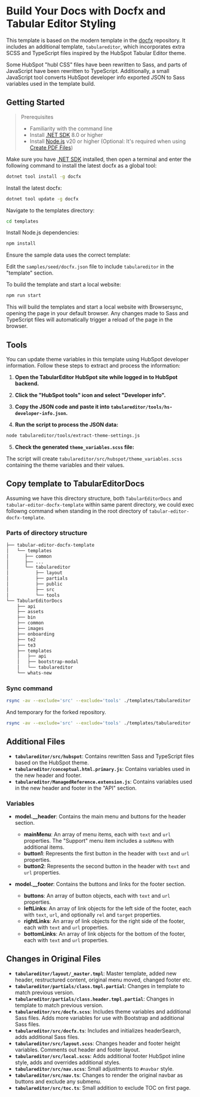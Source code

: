 # Build Your Docs with Docfx and Tabular Editor Styling

This template is based on the modern template in the [docfx](https://github.com/dotnet/docfx) repository. It includes an additional template, `tabulareditor`, which incorporates extra SCSS and TypeScript files inspired by the HubSpot Tabular Editor theme.

Some HubSpot "hubl CSS" files have been rewritten to Sass, and parts of JavaScript have been rewritten to TypeScript. Additionally, a small JavaScript tool converts HubSpot developer info exported JSON to Sass variables used in the template build.

## Getting Started

> Prerequisites
> - Familiarity with the command line
> - Install [.NET SDK](https://dotnet.microsoft.com/en-us/download) 8.0 or higher
> - Install [Node.js](https://nodejs.org/) v20 or higher (Optional: It's required when using [Create PDF Files](https://filzrev.github.io/docfx/docs/pdf.html))

Make sure you have [.NET SDK](https://dotnet.microsoft.com/en-us/download) installed, then open a terminal and enter the following command to install the latest docfx as a global tool:

```bash
dotnet tool install -g docfx
```

Install the latest docfx:

```bash
dotnet tool update -g docfx
```

Navigate to the templates directory:

```bash
cd templates
```

Install Node.js dependencies:

```bash
npm install
```

Ensure the sample data uses the correct template:

Edit the `samples/seed/docfx.json` file to include `tabulareditor` in the "template" section.

To build the template and start a local website:

```bash
npm run start
```

This will build the templates and start a local website with Browsersync, opening the page in your default browser. Any changes made to Sass and TypeScript files will automatically trigger a reload of the page in the browser.


## Tools

You can update theme variables in this template using HubSpot developer information. Follow these steps to extract and process the information:

1. **Open the TabularEditor HubSpot site while logged in to HubSpot backend.**

2. **Click the "HubSpot tools" icon and select "Developer info".**

3. **Copy the JSON code and paste it into `tabulareditor/tools/hs-developer-info.json`.**

4. **Run the script to process the JSON data:**

  ```bash
  node tabulareditor/tools/extract-theme-settings.js
  ```

5. **Check the generated `theme_variables.scss` file:**

  The script will create `tabulareditor/src/hubspot/theme_variables.scss` containing the theme variables and their values.

## Copy template to TabularEditorDocs

Assuming we have this directory structure, both `TabularEditorDocs` and `tabular-editor-docfx-template` within same parent directory,
we could exec followng command when standing in the root directory of `tabular-editor-docfx-template`.

### Parts of directory structure
```bash
├── tabular-editor-docfx-template
│   └── templates
│      ├── common
│      ├── ...
│      └── tabulareditor
│          ├── layout
│          ├── partials
│          ├── public
│          ├── src
│          └── tools
└── TabularEditorDocs
    ├── api
    ├── assets
    ├── bin
    ├── common
    ├── images
    ├── onboarding
    ├── te2
    ├── te3
    ├── templates
    │   ├── api
    │   ├── bootstrap-modal
    │   └── tabulareditor
    └── whats-new
```

### Sync command

```bash
rsync -av --exclude='src' --exclude='tools' ./templates/tabulareditor ../TabularEditorDocs/templates/
```

And temporary for the forked repository.

```bash
rsync -av --exclude='src' --exclude='tools' ./templates/tabulareditor ../TabularEditorDocsFork/templates/
```

## Additional Files

- **`tabulareditor/src/hubspot`**: Contains rewritten Sass and TypeScript files based on the HubSpot theme.
- **`tabulareditor/conceptual.html.primary.js`**: Contains variables used in the new header and footer.
- **`tabulareditor/ManagedReference.extension.js`**: Contains variables used in the new header and footer in the "API" section.

### Variables

- **model.__header**: Contains the main menu and buttons for the header section.
  - **mainMenu**: An array of menu items, each with `text` and `url` properties. The "Support" menu item includes a `subMenu` with additional items.
  - **button1**: Represents the first button in the header with `text` and `url` properties.
  - **button2**: Represents the second button in the header with `text` and `url` properties.

- **model.__footer**: Contains the buttons and links for the footer section.
  - **buttons**: An array of button objects, each with `text` and `url` properties.
  - **leftLinks**: An array of link objects for the left side of the footer, each with `text`, `url`, and optionally `rel` and `target` properties.
  - **rightLinks**: An array of link objects for the right side of the footer, each with `text` and `url` properties.
  - **bottomLinks**: An array of link objects for the bottom of the footer, each with `text` and `url` properties.

## Changes in Original Files

- **`tabulareditor/layout/_master.tmpl`**: Master template, added new header, restructured content, original menu moved, changed footer etc.
- **`tabulareditor/partials/class.tmpl.partial`**: Changes in template to match previous version.
- **`tabulareditor/partials/class.header.tmpl.partial`**: Changes in template to match previous version.
- **`tabulareditor/src/docfx.scss`**: Includes theme variables and additional Sass files. Adds more variables for use with Bootstrap and additional Sass files.
- **`tabulareditor/src/docfx.ts`**: Includes and initializes headerSearch, adds additional Sass files.
- **`tabulareditor/src/layout.scss`**: Changes header and footer height variables. Comments out header and footer layout.
- **`tabulareditor/src/local.scss`**: Adds additional footer HubSpot inline style, adds and overrides additional styles.
- **`tabulareditor/src/nav.scss`**: Small adjustments to `#navbar` style.
- **`tabulareditor/src/nav.ts`**: Changes to render the original navbar as buttons and exclude any submenu.
- **`tabulareditor/src/toc.ts`**: Small addition to exclude TOC on first page.